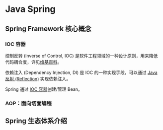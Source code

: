 # Java Spring
## Spring Framework 核心概念
### IOC 容器
控制反转 (Inverse of Control, IOC) 是软件工程领域的一种设计原则，用来降低代码耦合度，详见[维基百科](https://en.wikipedia.org/wiki/Inversion_of_control)。

依赖注入 (Dependency Injection, DI) 是 IOC 的一种实现手段，可以通过 [Java 反射 (Reflection)](/pages/java-reflection/) 实现依赖注入。

Spring 通过 [IOC 容器](/pages/spring-ioc-container/)创建/管理 Bean。

### AOP：面向切面编程

## Spring 生态体系介绍
